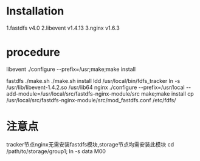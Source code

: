 # Installation
1.fastdfs v4.0
2.libevent v1.4.13
3.nginx v1.6.3

# procedure
libevent
    ./configure --prefix=/usr;make;make install

fastdfs
    ./make.sh
    ./make.sh install
    ldd /usr/local/bin/fdfs_tracker
    ln -s /usr/lib/libevent-1.4.2.so /usr/lib64
nginx
    ./configure --prefix=/usr/local --add-module=/usr/local/src/fastdfs-nginx-module/src
    make;make install
    cp /usr/local/src/fastdfs-nginx-module/src/mod_fastdfs.conf /etc/fdfs/
# 注意点
tracker节点nginx无需安装fastdfs模块,storage节点均需安装此模块
cd /path/to/storage/group1; ln -s data M00
